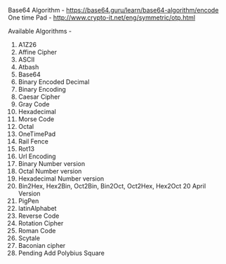Base64 Algorithm - https://base64.guru/learn/base64-algorithm/encode
One time Pad - http://www.crypto-it.net/eng/symmetric/otp.html











Available Algorithms -
1. A1Z26
2. Affine Cipher
3. ASCII
4. Atbash
5. Base64 
6. Binary Encoded Decimal
7. Binary Encoding
8. Caesar Cipher
9. Gray Code
10. Hexadecimal 
11. Morse Code
12. Octal
13. OneTimePad
14. Rail Fence
15. Rot13
16. Url Encoding
17. Binary Number version
18. Octal Number version
19. Hexadecimal Number version
20. Bin2Hex, Hex2Bin, Oct2Bin, Bin2Oct, Oct2Hex, Hex2Oct 20 April Version
21. PigPen
22. latinAlphabet
23. Reverse Code
24. Rotation Cipher
25. Roman Code
26. Scytale
27. Baconian cipher
28. Pending Add Polybius Square